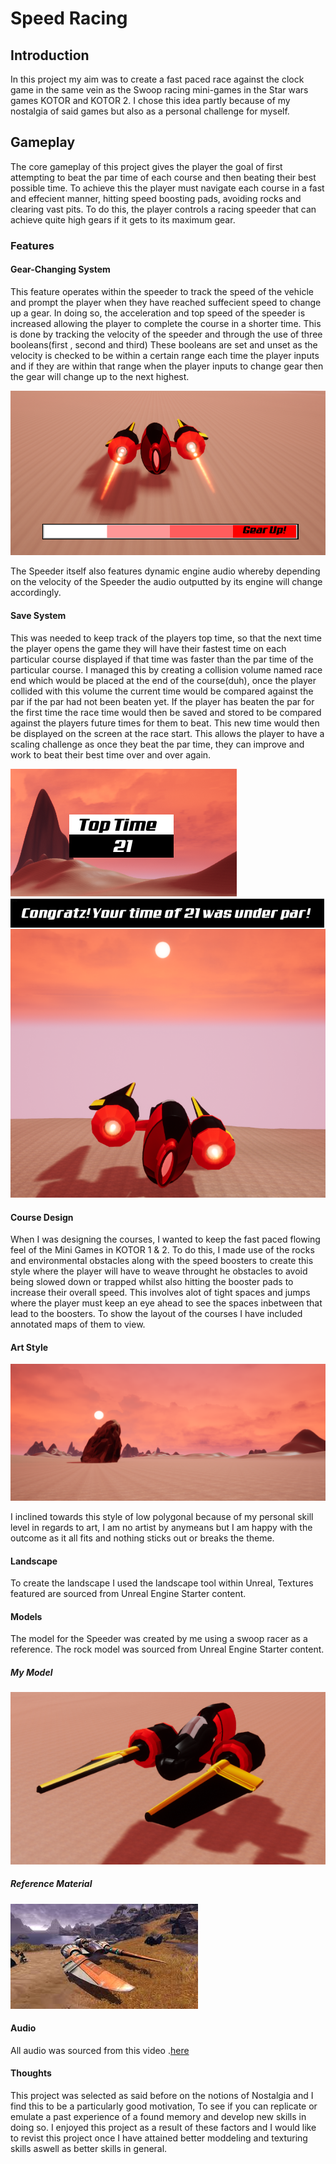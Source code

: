 # Speed Racing

## Introduction

In this project my aim was to create a fast paced race against the clock game in the same vein as the Swoop racing mini-games
in the Star wars games KOTOR and KOTOR 2. I chose this idea partly because of my nostalgia of said games but also as a personal
challenge for myself.

## Gameplay

The core gameplay of this project gives the player the goal of first attempting to beat the par time of each course and then beating
their best possible time. To achieve this the player must navigate each course in a fast and effecient manner, hitting speed boosting
pads, avoiding rocks and clearing vast pits. To do this, the player controls a racing speeder that can achieve quite high gears if
it gets to its maximum gear.

### Features

#### Gear-Changing System

This feature operates within the speeder to track the speed of the vehicle and prompt the player when they have reached suffecient speed
to change up a gear. In doing so, the acceleration and top speed of the speeder is increased allowing the player to complete the course
in a shorter time. This is done by tracking the velocity of the speeder and through the use of three booleans(first , second and third)
These booleans are set and unset as the velocity is checked to be within a certain range each time the player inputs and if they are 
within that range when the player inputs to change gear then the gear will change up to the next highest.

![](imgs/Speeder_Gear.png)

The Speeder itself also features dynamic engine audio whereby depending on the velocity of the Speeder the audio outputted by its    engine will change accordingly.

#### Save System

This was needed to keep track of the players top time, so that the next time the player opens the game they will have their fastest time
on each particular course displayed if that time was faster than the par time of the particular course. I managed this by creating a collision volume named race end which would be placed at the end of the course(duh), once the player collided with this volume the current time would be compared against the par if the par had not been beaten yet. If the player has beaten the par for the first time the race time would then be saved and stored to be compared against the players future times for them to beat. This new time would then be displayed on the screen at the race start. This allows the player to have a scaling challenge as once they beat the par time, they can improve and work to beat their best time over and over again.

![](imgs/Speeder_Time_Pre.png)
![](imgs/Speeder_Time_Post.png)

#### Course Design

When I was designing the courses, I wanted to keep the fast paced flowing feel of the Mini Games in KOTOR 1 & 2. To do this, I made use of the rocks and environmental obstacles along with the speed boosters to create this style where the player will have to weave throught he obstacles to avoid being slowed down or trapped whilst also hitting the booster pads to increase their overall speed. This involves alot of tight spaces and jumps where the player must keep an eye ahead to see the spaces inbetween that lead to the boosters. To show the layout of the courses I have included annotated maps of them to view.


#### Art Style

![](imgs/Style_Example.png)

I inclined towards this style of low polygonal because of my personal skill level in regards to art, I am no artist by anymeans but I am happy with the outcome as it all fits and nothing sticks out or breaks the theme.

#### Landscape

To create the landscape I used the landscape tool within Unreal, Textures featured are sourced from Unreal Engine Starter content.

#### Models

The model for the Speeder was created by me using a swoop racer as a reference. The rock model was sourced from Unreal Engine Starter content.

##### My Model

![](imgs/Speeder.png)

##### Reference Material

![](imgs/Swooper_ref.jpg)

#### Audio

All audio was sourced from this video .[here](https://www.youtube.com/watch?v=7NxJ7sKeKvM)

#### Thoughts

This project was selected as said before on the notions of Nostalgia and I find this to be a particularly good motivation, To see if
you can replicate or emulate a past experience of a found memory and develop new skills in doing so. I enjoyed this project as a result
of these factors and I would like to revist this project once I have attained better moddeling and texturing skills aswell as better skills in general.
